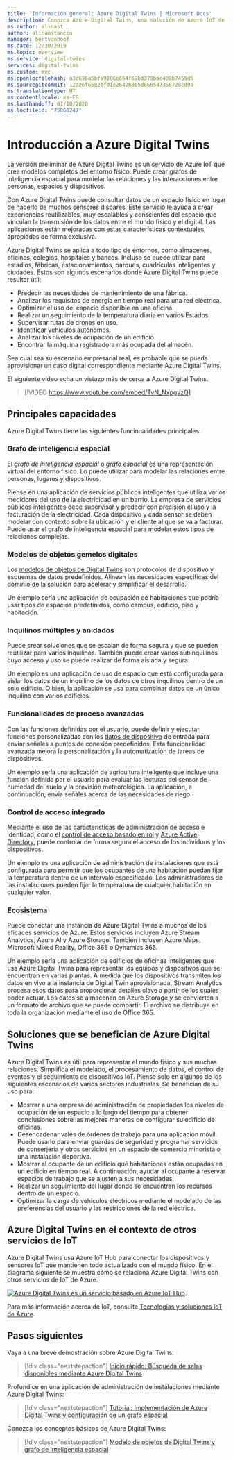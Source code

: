 ```yaml
---
title: 'Información general: Azure Digital Twins | Microsoft Docs'
description: Conozca Azure Digital Twins, una solución de Azure IoT de inteligencia espacial.
ms.author: alinast
author: alinamstanciu
manager: bertvanhoof
ms.date: 12/30/2019
ms.topic: overview
ms.service: digital-twins
services: digital-twins
ms.custom: mvc
ms.openlocfilehash: a3c696a5bfa9286e664f69bd379bac408b7459d6
ms.sourcegitcommit: 12a26f6682bfd1e264268b5d866547358728cd9a
ms.translationtype: HT
ms.contentlocale: es-ES
ms.lasthandoff: 01/10/2020
ms.locfileid: "75863247"
---
```

# <a name="overview-of-azure-digital-twins"></a>Introducción a Azure Digital Twins

La versión preliminar de Azure Digital Twins es un servicio de Azure IoT que crea modelos completos del entorno físico. Puede crear grafos de inteligencia espacial para modelar las relaciones y las interacciones entre personas, espacios y dispositivos.

Con Azure Digital Twins puede consultar datos de un espacio físico en lugar de hacerlo de muchos sensores dispares. Este servicio le ayuda a crear experiencias reutilizables, muy escalables y conscientes del espacio que vinculan la transmisión de los datos entre el mundo físico y el digital. Las aplicaciones están mejoradas con estas características contextuales apropiadas de forma exclusiva. 

Azure Digital Twins se aplica a todo tipo de entornos, como almacenes, oficinas, colegios, hospitales y bancos. Incluso se puede utilizar para estadios, fábricas, estacionamientos, parques, cuadrículas inteligentes y ciudades. Estos son algunos escenarios donde Azure Digital Twins puede resultar útil:

- Predecir las necesidades de mantenimiento de una fábrica.
- Analizar los requisitos de energía en tiempo real para una red eléctrica.
- Optimizar el uso del espacio disponible en una oficina.
- Realizar un seguimiento de la temperatura diaria en varios Estados.
- Supervisar rutas de drones en uso.
- Identificar vehículos autónomos.
- Analizar los niveles de ocupación de un edificio.
- Encontrar la máquina registradora más ocupada del almacén.

Sea cual sea su escenario empresarial real, es probable que se pueda aprovisionar un caso digital correspondiente mediante Azure Digital Twins.

El siguiente vídeo echa un vistazo más de cerca a Azure Digital Twins.

> [!VIDEO https://www.youtube.com/embed/TvN_NxpgyzQ]

## <a name="key-capabilities"></a>Principales capacidades

Azure Digital Twins tiene las siguientes funcionalidades principales.

### <a name="spatial-intelligence-graph"></a>Grafo de inteligencia espacial

El [*grafo de inteligencia espacial*](./concepts-objectmodel-spatialgraph.md#spatial-intelligence-graph) o *grafo espacial* es una representación virtual del entorno físico. Lo puede utilizar para modelar las relaciones entre personas, lugares y dispositivos.

Piense en una aplicación de servicios públicos inteligentes que utiliza varios medidores del uso de la electricidad en un barrio. La empresa de servicios públicos inteligentes debe supervisar y predecir con precisión el uso y la facturación de la electricidad. Cada dispositivo y cada sensor se deben modelar con contexto sobre la ubicación y el cliente al que se va a facturar. Puede usar el grafo de inteligencia espacial para modelar estos tipos de relaciones complejas.

### <a name="digital-twin-object-models"></a>Modelos de objetos gemelos digitales

Los [modelos de objetos de Digital Twins](./concepts-objectmodel-spatialgraph.md#digital-twins-object-models) son protocolos de dispositivo y esquemas de datos predefinidos. Alinean las necesidades específicas del dominio de la solución para acelerar y simplificar el desarrollo.

Un ejemplo sería una aplicación de ocupación de habitaciones que podría usar tipos de espacios predefinidos, como campus, edificio, piso y habitación.

### <a name="multiple-and-nested-tenants"></a>Inquilinos múltiples y anidados

Puede crear soluciones que se escalan de forma segura y que se pueden reutilizar para varios inquilinos. También puede crear varios subinquilinos cuyo acceso y uso se puede realizar de forma aislada y segura.

Un ejemplo es una aplicación de uso de espacio que está configurada para aislar los datos de un inquilino de los datos de otros inquilinos dentro de un solo edificio. O bien, la aplicación se usa para combinar datos de un único inquilino con varios edificios.

### <a name="advanced-compute-capabilities"></a>Funcionalidades de proceso avanzadas

Con las [funciones definidas por el usuario](./concepts-user-defined-functions.md), puede definir y ejecutar funciones personalizadas con los [datos de dispositivo](./concepts-device-ingress.md) de entrada para enviar señales a puntos de conexión predefinidos. Esta funcionalidad avanzada mejora la personalización y la automatización de tareas de dispositivos.

Un ejemplo sería una aplicación de agricultura inteligente que incluye una función definida por el usuario para evaluar las lecturas del sensor de humedad del suelo y la previsión meteorológica. La aplicación, a continuación, envía señales acerca de las necesidades de riego.

### <a name="built-in-access-control"></a>Control de acceso integrado

Mediante el uso de las características de administración de acceso e identidad, como el [control de acceso basado en rol](./security-role-based-access-control.md) y [Azure Active Directory](./security-authenticating-apis.md), puede controlar de forma segura el acceso de los individuos y los dispositivos.

Un ejemplo es una aplicación de administración de instalaciones que está configurada para permitir que los ocupantes de una habitación puedan fijar la temperatura dentro de un intervalo especificado. Los administradores de las instalaciones pueden fijar la temperatura de cualquier habitación en cualquier valor.

### <a name="ecosystem"></a>Ecosistema

Puede conectar una instancia de Azure Digital Twins a muchos de los eficaces servicios de Azure. Estos servicios incluyen Azure Stream Analytics, Azure AI y Azure Storage. También incluyen Azure Maps, Microsoft Mixed Reality, Office 365 o Dynamics 365.

Un ejemplo sería una aplicación de edificios de oficinas inteligentes que usa Azure Digital Twins para representar los equipos y dispositivos que se encuentran en varias plantas. A medida que los dispositivos transmiten los datos en vivo a la instancia de Digital Twin aprovisionada, Stream Analytics procesa esos datos para proporcionar detalles clave a partir de los cuales poder actuar. Los datos se almacenan en Azure Storage y se convierten a un formato de archivo que se puede compartir. El archivo se distribuye en toda la organización mediante el uso de Office 365.

## <a name="solutions-that-benefit-from-azure-digital-twins"></a>Soluciones que se benefician de Azure Digital Twins

Azure Digital Twins es útil para representar el mundo físico y sus muchas relaciones. Simplifica el modelado, el procesamiento de datos, el control de eventos y el seguimiento de dispositivos IoT. Piense solo en algunos de los siguientes escenarios de varios sectores industriales. Se benefician de su uso para:

* Mostrar a una empresa de administración de propiedades los niveles de ocupación de un espacio a lo largo del tiempo para obtener conclusiones sobre las mejores maneras de configurar su edificio de oficinas.
* Desencadenar vales de órdenes de trabajo para una aplicación móvil. Puede usarlo para enviar guardas de seguridad y programar servicios de conserjería y otros servicios en un espacio de comercio minorista o una instalación deportiva.
* Mostrar al ocupante de un edificio qué habitaciones están ocupadas en un edificio en tiempo real. A continuación, ayudar al ocupante a reservar espacios de trabajo que se ajusten a sus necesidades.
* Realizar un seguimiento del lugar donde se encuentran los recursos dentro de un espacio.
* Optimizar la carga de vehículos eléctricos mediante el modelado de las preferencias del usuario y las restricciones de la red eléctrica.

## <a name="azure-digital-twins-in-the-context-of-other-iot-services"></a>Azure Digital Twins en el contexto de otros servicios de IoT

Azure Digital Twins usa Azure IoT Hub para conectar los dispositivos y sensores IoT que mantienen todo actualizado con el mundo físico. En el diagrama siguiente se muestra cómo se relaciona Azure Digital Twins con otros servicios de IoT de Azure.

[![Azure Digital Twins es un servicio basado en Azure IoT Hub](media/overview/azure-digital-twins-in-iot-ecosystem.png)](media/overview/azure-digital-twins-in-iot-ecosystem.png#lightbox).

Para más información acerca de IoT, consulte [Tecnologías y soluciones IoT de Azure](../iot-fundamentals/iot-services-and-technologies.md).

## <a name="next-steps"></a>Pasos siguientes

Vaya a una breve demostración sobre Azure Digital Twins:

>[!div class="nextstepaction"]
>[Inicio rápido: Búsqueda de salas disponibles mediante Azure Digital Twins](./quickstart-view-occupancy-dotnet.md)

Profundice en una aplicación de administración de instalaciones mediante Azure Digital Twins:

>[!div class="nextstepaction"]
>[Tutorial: Implementación de Azure Digital Twins y configuración de un grafo espacial](./tutorial-facilities-setup.md)

Conozca los conceptos básicos de Azure Digital Twins:

>[!div class="nextstepaction"]
>[Modelo de objetos de Digital Twins y grafo de inteligencia espacial](./concepts-objectmodel-spatialgraph.md)